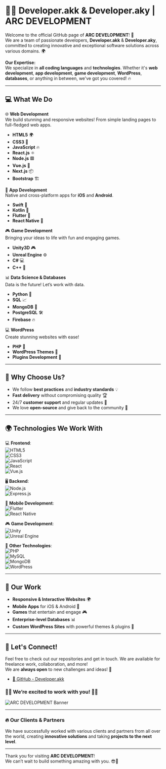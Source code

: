 # 👨‍💻 Developer.akk & Developer.aky | ARC DEVELOPMENT

Welcome to the official GitHub page of **ARC DEVELOPMENT**! 🚀  
We are a team of passionate developers, **Developer.akk** & **Developer.aky**, committed to creating innovative and exceptional software solutions across various domains. 🌍

**Our Expertise:**  
We specialize in **all coding languages** and **technologies**. Whether it's **web development**, **app development**, **game development**, **WordPress**, **databases**, or anything in between, we've got you covered! 🔥

---

## 💻 What We Do

🌐 **Web Development**  
We build stunning and responsive websites! From simple landing pages to full-fledged web apps.  
- **HTML5** 🌍
- **CSS3** 🎨
- **JavaScript** 🔥
- **React.js** ⚛️
- **Node.js** 🟩
- **Vue.js** 🌿
- **Next.js** 📦
- **Bootstrap** 🏗️

📱 **App Development**  
Native and cross-platform apps for **iOS** and **Android**.  
- **Swift** 📱
- **Kotlin** 🏁
- **Flutter** 🦋
- **React Native** 📲

🎮 **Game Development**  
Bringing your ideas to life with fun and engaging games.  
- **Unity3D** 🎮
- **Unreal Engine** ⚙️
- **C#** 💻
- **C++** 🔧

📊 **Data Science & Databases**  
Data is the future! Let’s work with data.  
- **Python** 🐍
- **SQL** 📈
- **MongoDB** 🌱
- **PostgreSQL** 🛠️
- **Firebase** 🔥

💻 **WordPress**  
Create stunning websites with ease!  
- **PHP** 🐘
- **WordPress Themes** 🎨
- **Plugins Development** 🔧

---

## 🌟 Why Choose Us?

- We follow **best practices** and **industry standards** 💡
- **Fast delivery** without compromising quality 🏆
- 24/7 **customer support** and regular updates 📅
- We love **open-source** and give back to the community 💖

---

## 🌍 Technologies We Work With

💻 **Frontend**:  
![HTML5](https://img.shields.io/badge/-HTML5-orange?style=for-the-badge&logo=html5&logoColor=white)  
![CSS3](https://img.shields.io/badge/-CSS3-blue?style=for-the-badge&logo=css3&logoColor=white)  
![JavaScript](https://img.shields.io/badge/-JavaScript-yellow?style=for-the-badge&logo=javascript&logoColor=white)  
![React](https://img.shields.io/badge/-React-61DBFB?style=for-the-badge&logo=react&logoColor=white)  
![Vue.js](https://img.shields.io/badge/-Vue.js-4FC08D?style=for-the-badge&logo=vue.js&logoColor=white)

🖥️ **Backend**:  
![Node.js](https://img.shields.io/badge/-Node.js-339933?style=for-the-badge&logo=node.js&logoColor=white)  
![Express.js](https://img.shields.io/badge/-Express.js-000000?style=for-the-badge&logo=express&logoColor=white)

📱 **Mobile Development**:  
![Flutter](https://img.shields.io/badge/-Flutter-02569B?style=for-the-badge&logo=flutter&logoColor=white)  
![React Native](https://img.shields.io/badge/-React%20Native-61DBFB?style=for-the-badge&logo=react&logoColor=white)

🎮 **Game Development**:  
![Unity](https://img.shields.io/badge/-Unity-000000?style=for-the-badge&logo=unity&logoColor=white)  
![Unreal Engine](https://img.shields.io/badge/-Unreal%20Engine-000000?style=for-the-badge&logo=unrealengine&logoColor=white)

🔧 **Other Technologies**:  
![PHP](https://img.shields.io/badge/-PHP-777BB4?style=for-the-badge&logo=php&logoColor=white)  
![MySQL](https://img.shields.io/badge/-MySQL-4479A1?style=for-the-badge&logo=mysql&logoColor=white)  
![MongoDB](https://img.shields.io/badge/-MongoDB-47A248?style=for-the-badge&logo=mongodb&logoColor=white)  
![WordPress](https://img.shields.io/badge/-WordPress-21759B?style=for-the-badge&logo=wordpress&logoColor=white)

---

## 🚀 Our Work

- **Responsive & Interactive Websites** 🌍
- **Mobile Apps** for iOS & Android 📱
- **Games** that entertain and engage 🎮
- **Enterprise-level Databases** 📊
- **Custom WordPress Sites** with powerful themes & plugins 🎨

---

## 🎯 Let's Connect!

Feel free to check out our repositories and get in touch. We are available for freelance work, collaboration, and more!  
We are **always open** to new challenges and ideas! 🚀

- [🔗 GitHub - Developer.akk](https://github.com/ARCDEVELOPMENT-WORK)


### 🧑‍💻 We’re excited to work with you! 🧑‍💻

![ARC DEVELOPMENT Banner](https://media.giphy.com/media/iwsFHeFMtn3nNxSdP8/giphy.gif?cid=790b76110pb6027t2ietrdsi81v95zkeshxbbswo2xja34aq&ep=v1_gifs_search&rid=giphy.gif&ct=g)

---

### 🔥 Our Clients & Partners
We have successfully worked with various clients and partners from all over the world, creating **innovative solutions** and taking **projects to the next level**.

---

Thank you for visiting **ARC DEVELOPMENT**!  
We can’t wait to build something amazing with you. 😎🎉
